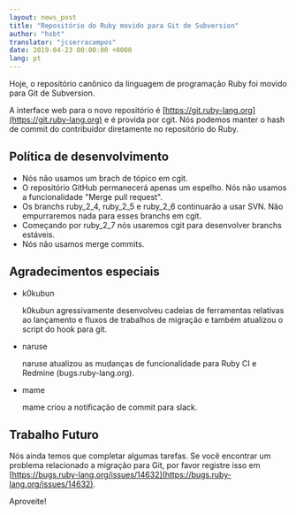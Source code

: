 ```yaml
---
layout: news_post
title: "Repositório do Ruby movido para Git de Subversion"
author: "hsbt"
translator: "jcserracampos"
date: 2019-04-23 00:00:00 +0000
lang: pt
---
```


Hoje, o repositório canônico da linguagem de programação Ruby foi movido para Git de Subversion.

A interface web para o novo repositório é [https://git.ruby-lang.org](https://git.ruby-lang.org) e é provida por cgit. Nós podemos manter o hash de commit do contribuidor diretamente no repositório do Ruby.

## Política de desenvolvimento

* Nós não usamos um brach de tópico em cgit.
* O repositório GitHub permanecerá apenas um espelho. Nós não usamos a funcionalidade "Merge pull request".
* Os branchs ruby_2_4, ruby_2_5 e ruby_2_6 continuarão a usar SVN. Não empurraremos nada para esses branchs em cgit.
* Começando por ruby_2_7 nós usaremos cgit para desenvolver branchs estáveis.
* Nós não usamos merge commits.

## Agradecimentos especiais

* k0kubun

  k0kubun agressivamente desenvolveu cadeias de ferramentas relativas ao lançamento e fluxos de trabalhos de migração e também atualizou o script do hook para git.

* naruse

  naruse atualizou as mudanças de funcionalidade para Ruby CI e Redmine (bugs.ruby-lang.org).

* mame

  mame criou a notificação de commit para slack.

## Trabalho Futuro

Nós ainda temos que completar algumas tarefas. Se você encontrar um problema relacionado a migração para Git, por favor registre isso em [https://bugs.ruby-lang.org/issues/14632](https://bugs.ruby-lang.org/issues/14632).

Aproveite!
